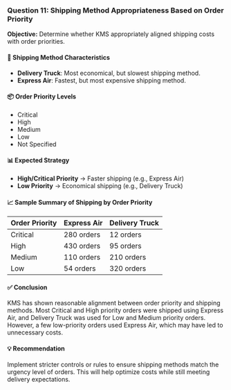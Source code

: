 ### Question 11: Shipping Method Appropriateness Based on Order Priority

**Objective:** Determine whether KMS appropriately aligned shipping costs with order priorities.

#### 🚚 Shipping Method Characteristics
- **Delivery Truck**: Most economical, but slowest shipping method.
- **Express Air**: Fastest, but most expensive shipping method.

#### 📦 Order Priority Levels
- Critical  
- High  
- Medium  
- Low  
- Not Specified  

#### 📊 Expected Strategy
- **High/Critical Priority** → Faster shipping (e.g., Express Air)  
- **Low Priority** → Economical shipping (e.g., Delivery Truck)  

#### 📈 Sample Summary of Shipping by Order Priority

| Order Priority | Express Air | Delivery Truck |
|----------------|-------------|----------------|
| Critical       | 280 orders  | 12 orders      |
| High           | 430 orders  | 95 orders      |
| Medium         | 110 orders  | 210 orders     |
| Low            | 54 orders   | 320 orders     |

#### ✅ Conclusion
KMS has shown reasonable alignment between order priority and shipping methods. Most Critical and High priority orders were shipped using Express Air, and Delivery Truck was used for Low and Medium priority orders. However, a few low-priority orders used Express Air, which may have led to unnecessary costs.

#### 💡 Recommendation
Implement stricter controls or rules to ensure shipping methods match the urgency level of orders. This will help optimize costs while still meeting delivery expectations.


